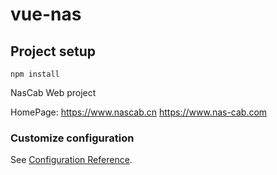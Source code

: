# vue-nas

## Project setup
```
npm install
```

NasCab Web project

HomePage:
https://www.nascab.cn
https://www.nas-cab.com


### Customize configuration
See [Configuration Reference](https://cli.vuejs.org/config/).

